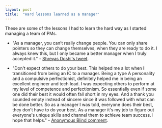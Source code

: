 ```yaml
---
layout: post
title:  "Hard lessons learned as a manager"
---
```


These are some of the lessons I had to learn the hard way as I started managing a team of PMs.

- "As a manager, you can’t really change people. You can only share pointers so they can change themselves, when they are ready to do it. I always knew this, but I only became a better manager when I truly accepted it." - [Shreyas Doshi's tweet](https://mobile.twitter.com/shreyas/status/1322761910748524544).

- "Don't expect others to do your best. This helped me a lot when I transitioned from being an IC to a manager. Being a type A personality and a compulsive perfectionist, definitely helped me in being an excellent engineer and tech lead. I was expecting others to perform at my level of competence and perfectionism. So essentially even if some one did their best it would often fall short in my eyes. And a thank you sounded empty instead of sincere since it was followed with what can be done better. So as a manager I was told, everyone does their best, they don't have to do your best. As a manager it's my job to figure out everyone's unique skills and channel them to achieve team success. I hope that helps." - [Anonymous Blind comment](https://manassaloi.com/2020/11/09/mentors-blind.html).
